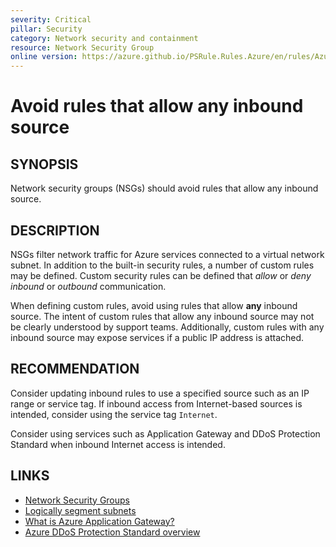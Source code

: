 ```yaml
---
severity: Critical
pillar: Security
category: Network security and containment
resource: Network Security Group
online version: https://azure.github.io/PSRule.Rules.Azure/en/rules/Azure.NSG.AnyInboundSource/
---
```


# Avoid rules that allow any inbound source

## SYNOPSIS

Network security groups (NSGs) should avoid rules that allow any inbound source.

## DESCRIPTION

NSGs filter network traffic for Azure services connected to a virtual network subnet.
In addition to the built-in security rules, a number of custom rules may be defined.
Custom security rules can be defined that _allow_ or _deny_ _inbound_ or _outbound_ communication.

When defining custom rules, avoid using rules that allow **any** inbound source.
The intent of custom rules that allow any inbound source may not be clearly understood by support teams.
Additionally, custom rules with any inbound source may expose services if a public IP address is attached.

## RECOMMENDATION

Consider updating inbound rules to use a specified source such as an IP range or service tag.
If inbound access from Internet-based sources is intended, consider using the service tag `Internet`.

Consider using services such as Application Gateway and DDoS Protection Standard when inbound Internet access is intended.

## LINKS

- [Network Security Groups](https://docs.microsoft.com/azure/virtual-network/security-overview)
- [Logically segment subnets](https://docs.microsoft.com/azure/security/fundamentals/network-best-practices#logically-segment-subnets)
- [What is Azure Application Gateway?](https://docs.microsoft.com/azure/application-gateway/overview)
- [Azure DDoS Protection Standard overview](https://docs.microsoft.com/azure/virtual-network/ddos-protection-overview)
